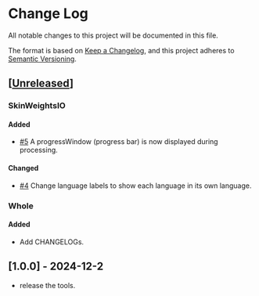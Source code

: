 # Change Log

All notable changes to this project will be documented in this file.

The format is based on [Keep a Changelog](https://keepachangelog.com/en/1.1.0/),
and this project adheres to [Semantic Versioning](https://semver.org/spec/v2.0.0.html).

## [[Unreleased]]
### SkinWeightsIO
#### Added
- [#5](https://github.com/Hum9183/MayaHumTools/pull/5) A progressWindow (progress bar) is now displayed during processing.

#### Changed
- [#4](https://github.com/Hum9183/MayaHumTools/pull/4) Change language labels to show each language in its own language.

### Whole
#### Added
- Add CHANGELOGs.

## [1.0.0] - 2024-12-2
- release the tools.

[Unreleased]: https://github.com/Hum9183/MayaHumTools/compare/1.0.0...master
